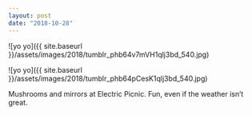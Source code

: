 ```yaml
---
layout: post
date: "2018-10-28"
---
```


![yo yo]({{ site.baseurl }}/assets/images/2018/tumblr_phb64v7mVH1qlj3bd_540.jpg)

![yo yo]({{ site.baseurl }}/assets/images/2018/tumblr_phb64pCesK1qlj3bd_540.jpg)

Mushrooms and mirrors at Electric Picnic. Fun, even if the weather isn’t great.

